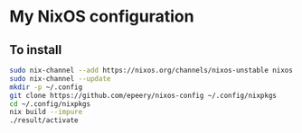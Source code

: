 # My NixOS configuration

## To install
```bash
sudo nix-channel --add https://nixos.org/channels/nixos-unstable nixos
sudo nix-channel --update
mkdir -p ~/.config
git clone https://github.com/epeery/nixos-config ~/.config/nixpkgs
cd ~/.config/nixpkgs
nix build --impure
./result/activate
```
